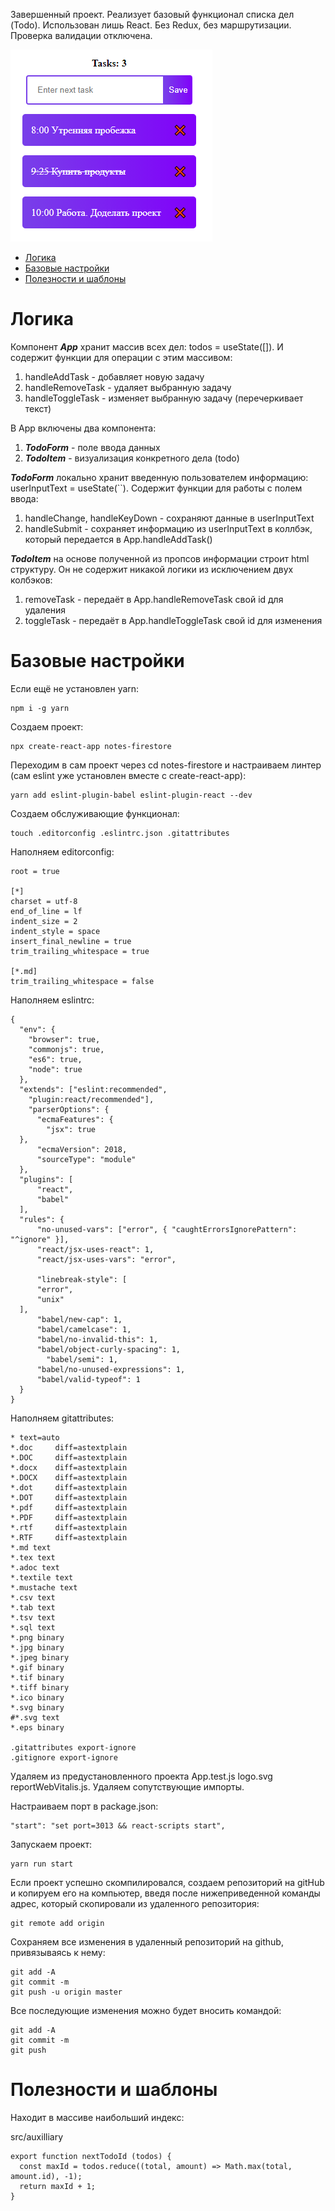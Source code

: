 Завершенный проект. 
Реализует базовый функционал списка дел (Todo). 
Использован лишь React. Без Redux, без маршрутизации. Проверка валидации отключена.

![Screenshot](Screenshot_4.png)

- [Логика](#Логика)
- [Базовые настройки](#Базовые-настройки)
- [Полезности и шаблоны](#Полезности-и-шаблоны)

# Логика

Компонент ***App*** хранит массив всех дел: todos = useState([]). И содержит функции для операции с этим массивом:

1. handleAddTask - добавляет новую задачу
2. handleRemoveTask - удаляет выбранную задачу
3. handleToggleTask - изменяет выбранную задачу (перечеркивает текст)

В App включены два компонента:

1. ***TodoForm*** - поле ввода данных
2. ***TodoItem*** - визуализация конкретного дела (todo)

***TodoForm*** локально хранит введенную пользователем информацию: userInputText = useState(``). Содержит функции для работы с полем ввода:

1. handleChange, handleKeyDown - сохраняют данные в userInputText
2. handleSubmit - сохраняет информацию из userInputText в коллбэк, который передается в App.handleAddTask()

***TodoItem*** на основе полученной из пропсов информации строит html структуру. Он не содержит никакой логики из исключением двух колбэков:

1. removeTask - передаёт в App.handleRemoveTask свой id для удаления
2. toggleTask - передаёт в App.handleToggleTask свой id для изменения

# Базовые настройки

Если ещё не установлен yarn:

    npm i -g yarn

Создаем проект:

    npx create-react-app notes-firestore

Переходим в сам проект через cd notes-firestore и настраиваем линтер (сам eslint уже установлен вместе с create-react-app):

    yarn add eslint-plugin-babel eslint-plugin-react --dev

Создаем обслуживающие функционал:

    touch .editorconfig .eslintrc.json .gitattributes

Наполняем editorconfig:

    root = true

    [*]
    charset = utf-8
    end_of_line = lf
    indent_size = 2
    indent_style = space
    insert_final_newline = true
    trim_trailing_whitespace = true

    [*.md]
    trim_trailing_whitespace = false

Наполняем eslintrc:

    {
      "env": {
        "browser": true,
        "commonjs": true,
        "es6": true,
        "node": true
      },
      "extends": ["eslint:recommended",
        "plugin:react/recommended"],
        "parserOptions": {
          "ecmaFeatures": {
            "jsx": true
      },
          "ecmaVersion": 2018,
          "sourceType": "module"
      },
      "plugins": [
          "react",
          "babel"
      ],
      "rules": {
          "no-unused-vars": ["error", { "caughtErrorsIgnorePattern": "^ignore" }],
          "react/jsx-uses-react": 1,
          "react/jsx-uses-vars": "error",

          "linebreak-style": [
          "error",
          "unix"
      ],
          "babel/new-cap": 1,
          "babel/camelcase": 1,
          "babel/no-invalid-this": 1,
          "babel/object-curly-spacing": 1,
            "babel/semi": 1,
          "babel/no-unused-expressions": 1,
          "babel/valid-typeof": 1
      }
    }

Наполняем gitattributes:

    * text=auto
    *.doc     diff=astextplain
    *.DOC     diff=astextplain
    *.docx    diff=astextplain
    *.DOCX    diff=astextplain
    *.dot     diff=astextplain
    *.DOT     diff=astextplain
    *.pdf     diff=astextplain
    *.PDF     diff=astextplain
    *.rtf     diff=astextplain
    *.RTF     diff=astextplain
    *.md text
    *.tex text
    *.adoc text
    *.textile text
    *.mustache text
    *.csv text
    *.tab text
    *.tsv text
    *.sql text
    *.png binary
    *.jpg binary
    *.jpeg binary
    *.gif binary
    *.tif binary
    *.tiff binary
    *.ico binary
    *.svg binary
    #*.svg text
    *.eps binary

    .gitattributes export-ignore
    .gitignore export-ignore

Удаляем из предустановленного проекта App.test.js logo.svg reportWebVitalis.js. Удаляем сопутствующие импорты.

Настраиваем порт в package.json:

    "start": "set port=3013 && react-scripts start",

Запускаем проект:

    yarn run start

Если проект успешно скомпилировался, создаем репозиторий на gitHub и копируем его на компьютер, введя после нижеприведенной команды адрес, который скопировали из удаленного репозитория:

    git remote add origin

Сохраняем все изменения в удаленный репозиторий на github, привязываясь к нему:

    git add -A
    git commit -m
    git push -u origin master

Все последующие изменения можно будет вносить командой:

    git add -A
    git commit -m
    git push

# Полезности и шаблоны

Находит в массиве наибольший индекс:

src/auxilliary

    export function nextTodoId (todos) {
      const maxId = todos.reduce((total, amount) => Math.max(total, amount.id), -1);
      return maxId + 1;
    }
